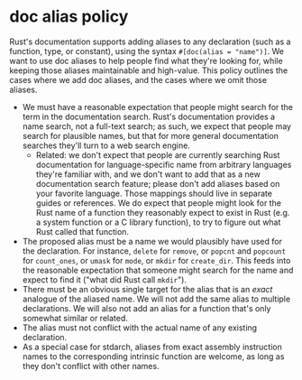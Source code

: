 doc alias policy
================

Rust's documentation supports adding aliases to any declaration (such as a
function, type, or constant), using the syntax `#[doc(alias = "name")]`. We
want to use doc aliases to help people find what they're looking for, while
keeping those aliases maintainable and high-value. This policy outlines the
cases where we add doc aliases, and the cases where we omit those aliases.

- We must have a reasonable expectation that people might search for the term
  in the documentation search. Rust's documentation provides a name search, not
  a full-text search; as such, we expect that people may search for plausible
  names, but that for more general documentation searches they'll turn to a web
  search engine.
  - Related: we don't expect that people are currently searching Rust
    documentation for language-specific name from arbitrary languages they're
    familiar with, and we don't want to add that as a new documentation search
    feature; please don't add aliases based on your favorite language. Those
    mappings should live in separate guides or references. We do expect that
    people might look for the Rust name of a function they reasonably expect to
    exist in Rust (e.g. a system function or a C library function), to try to
    figure out what Rust called that function.
- The proposed alias must be a name we would plausibly have used for the
  declaration. For instance, `delete` for `remove`, or `popcnt` and `popcount`
  for `count_ones`, or `umask` for `mode`, or `mkdir` for `create_dir`. This
  feeds into the reasonable expectation that someone might search for the name
  and expect to find it ("what did Rust call `mkdir`").
- There must be an obvious single target for the alias that is an *exact*
  analogue of the aliased name. We will not add the same alias to multiple
  declarations. We will also not add an alias for a function that's only
  somewhat similar or related.
- The alias must not conflict with the actual name of any existing declaration.
- As a special case for stdarch, aliases from exact assembly instruction names
  to the corresponding intrinsic function are welcome, as long as they don't
  conflict with other names.
